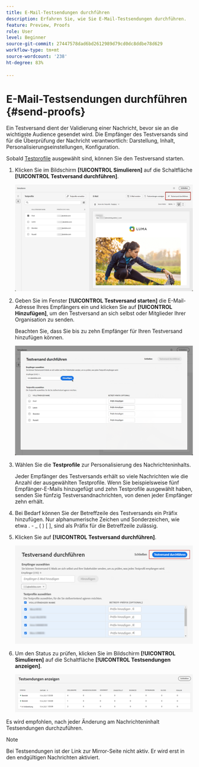 ```yaml
---
title: E-Mail-Testsendungen durchführen
description: Erfahren Sie, wie Sie E-Mail-Testsendungen durchführen.
feature: Preview, Proofs
role: User
level: Beginner
source-git-commit: 27447578dad6bd2612989d79cd0dc8ddbe78d629
workflow-type: tm+mt
source-wordcount: '238'
ht-degree: 83%

---
```


# E-Mail-Testsendungen durchführen {#send-proofs}

Ein Testversand dient der Validierung einer Nachricht, bevor sie an die wichtigste Audience gesendet wird. Die Empfänger des Testversands sind für die Überprüfung der Nachricht verantwortlich: Darstellung, Inhalt, Personalisierungseinstellungen, Konfiguration.

Sobald [Testprofile](test-profiles.md) ausgewählt sind, können Sie den Testversand starten.

1. Klicken Sie im Bildschirm **[!UICONTROL Simulieren]** auf die Schaltfläche **[!UICONTROL Testversand durchführen]**.

   ![](../email/assets/send-proof-button.png)

1. Geben Sie im Fenster **[!UICONTROL Testversand starten]** die E-Mail-Adresse Ihres Empfängers ein und klicken Sie auf **[!UICONTROL Hinzufügen]**, um den Testversand an sich selbst oder Mitglieder Ihrer Organisation zu senden.

   Beachten Sie, dass Sie bis zu zehn Empfänger für Ihren Testversand hinzufügen können.

   ![](../email/assets/send-proof-add.png)

1. Wählen Sie die **Testprofile** zur Personalisierung des Nachrichteninhalts.

   Jeder Empfänger des Testversands erhält so viele Nachrichten wie die Anzahl der ausgewählten Testprofile. Wenn Sie beispielsweise fünf Empfänger-E-Mails hinzugefügt und zehn Testprofile ausgewählt haben, senden Sie fünfzig Testversandnachrichten, von denen jeder Empfänger zehn erhält.

1. Bei Bedarf können Sie der Betreffzeile des Testversands ein Präfix hinzufügen. Nur alphanumerische Zeichen und Sonderzeichen, wie etwa . - _ ( ) [ ], sind als Präfix für die Betreffzeile zulässig.

1. Klicken Sie auf **[!UICONTROL Testversand durchführen]**.

   ![](../email/assets/send-proof-select.png)

1. Um den Status zu prüfen, klicken Sie im Bildschirm **[!UICONTROL Simulieren]** auf die Schaltfläche **[!UICONTROL Testsendungen anzeigen]**.

   ![](../email/assets/send-proof-view.png)

Es wird empfohlen, nach jeder Änderung am Nachrichteninhalt Testsendungen durchzuführen.

>[!NOTE]
>
>Bei Testsendungen ist der Link zur Mirror-Seite nicht aktiv. Er wird erst in den endgültigen Nachrichten aktiviert.
